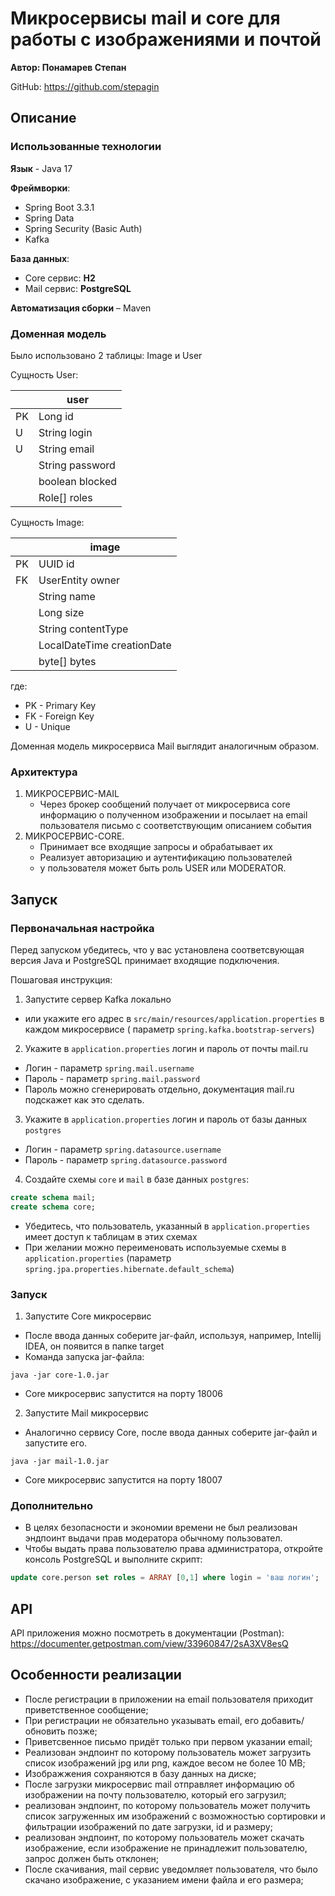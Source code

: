 # Микросервисы mail и core для работы с изображениями и почтой

**Автор: Понамарев Степан**

GitHub: https://github.com/stepagin

## Описание

### Использованные технологии

**Язык** - Java 17

**Фреймворки**:

* Spring Boot 3.3.1
* Spring Data
* Spring Security (Basic Auth)
* Kafka

**База данных**:

* Core сервис: **H2**
* Mail сервис: **PostgreSQL**

**Автоматизация сборки** – Maven

### Доменная модель

Было использовано 2 таблицы: Image и User

Сущность User:

|    | user            |
|----|-----------------|
| PK | Long id         |
| U  | String login    |
| U  | String email    |
|    | String password |
|    | boolean blocked |
|    | Role[] roles    |

Сущность Image:

|    | image                      |
|----|----------------------------|
| PK | UUID id                    |
| FK | UserEntity owner           |
|    | String name                |
|    | Long size                  |
|    | String contentType         |
|    | LocalDateTime creationDate |
|    | byte[] bytes               |

где:

* PK - Primary Key
* FK - Foreign Key
* U - Unique

Доменная модель микросервиса Mail выглядит аналогичным образом.

### Архитектура

1. МИКРОСЕРВИС-MAIL
    * Через брокер сообщений получает от микросервиса core информацию о полученном изображении и посылает на email
      пользователя письмо с соответствующим описанием события
2. МИКРОСЕРВИС-CORE.
    * Принимает все входящие запросы и обрабатывает их
    * Реализует авторизацию и аутентификацию пользователей
    * у пользователя может быть роль USER или MODERATOR.

## Запуск

### Первоначальная настройка

Перед запуском убедитесь, что у вас установлена соответсвующая версия Java и PostgreSQL принимает входящие подключения.

Пошаговая инструкция:

1. Запустите сервер Kafka локально

* или укажите его адрес в `src/main/resources/application.properties` в каждом микросервисе (
  параметр `spring.kafka.bootstrap-servers`)

2. Укажите в `application.properties` логин и пароль от почты mail.ru

* Логин - параметр `spring.mail.username`
* Пароль - параметр `spring.mail.password`
* Пароль можно сгенерировать отдельно, документация mail.ru подскажет как это сделать.

3. Укажите в `application.properties` логин и пароль от базы данных `postgres`

* Логин - параметр `spring.datasource.username`
* Пароль - параметр `spring.datasource.password`

4. Создайте схемы `core` и `mail` в базе данных `postgres`:

```sql 
create schema mail;
create schema core;
```

* Убедитесь, что пользователь, указанный в `application.properties` имеет доступ к таблицам в этих схемах
* При желании можно переименовать используемые схемы в `application.properties` (параметр `spring.jpa.properties.hibernate.default_schema`)
### Запуск

1. Запустите Core микросервис

* После ввода данных соберите jar-файл, используя, например, Intellij IDEA, он появится в папке target
* Команда запуска jar-файла:

```shell
java -jar core-1.0.jar
```

* Core микросервис запустится на порту 18006

2. Запустите Mail микросервис

* Аналогично сервису Core, после ввода данных соберите jar-файл и запустите его.

```shell
java -jar mail-1.0.jar
```

* Core микросервис запустится на порту 18007

### Дополнительно

* В целях безопасности и экономии времени не был реализован эндпоинт выдачи прав модератора обычному пользовател.
* Чтобы выдать права пользователю права администратора, откройте консоль PostgreSQL и выполните скрипт:
```sql 
update core.person set roles = ARRAY [0,1] where login = 'ваш логин';
```

## API

API приложения можно посмотреть в документации (Postman):
https://documenter.getpostman.com/view/33960847/2sA3XV8esQ

## Особенности реализации

* После регистрации в приложении на email пользователя приходит приветственное сообщение;
* При регистрации не обязательно указывать email, его добавить/обновить позже;
* Приветсвенное письмо придёт только при первом указании email;
* Реализован эндпоинт по которому пользователь может загрузить список изображений jpg или png, каждое весом не более 10 MB;
* Изображжения сохраняются в базу данных на диске;
* После загрузки микросервис mail отправляет информацию об изображении на почту пользователю, который его загрузил;
* реализован эндпоинт, по которому пользователь может получить список загруженных им изображений с возможностью
  сортировки и фильтрации изображений по дате загрузки, id и размеру;
* реализован эндпоинт, по которому пользователь может скачать изображение, если изображение не принадлежит пользователю,
  запрос должен быть отклонен;
* После скачивания, mail сервис уведомляет пользователя, что было скачано изображение, c указанием имени файла и его размера;



